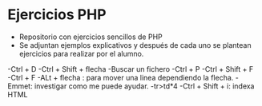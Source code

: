 # Ejercicios PHP

- Repositorio con ejercicios sencillos de PHP
- Se adjuntan ejemplos explicativos y después de cada uno se plantean ejercicios para realizar por el alumno.

-Ctrl + D
-Ctrl + Shift + flecha
-Buscar un fichero
-Ctrl + P
-Ctrl + Shift + F   
-Ctrl + F
-ALt + flecha : para mover una linea dependiendo la flecha.
-Emmet: investigar como me puede ayudar.
-tr>td*4
-Ctrl + Shift + i: indexa HTML